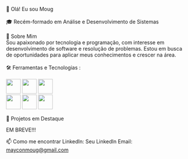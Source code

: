 👋 Olá! Eu sou Moug
<br/>
<br/>
🎓 Recém-formado em Análise e Desenvolvimento de Sistemas
<br/>
<br/>
💼 Sobre Mim
<br/>
Sou apaixonado por tecnologia e programação, com interesse em desenvolvimento de software e resolução de problemas. Estou em busca de oportunidades para aplicar meus conhecimentos e crescer na área.
<br/>
<br/>
🛠️ Ferramentas e Tecnologias :        <br/> <br/>    <img loading="lazy" src="https://cdn.jsdelivr.net/gh/devicons/devicon@latest/icons/javascript/javascript-plain.svg" width="40" height="40" /> 
            <img loading="lazy" src="https://cdn.jsdelivr.net/gh/devicons/devicon@latest/icons/typescript/typescript-original.svg" width="40" height="40"/> 
            <img loading="lazy" src="https://cdn.jsdelivr.net/gh/devicons/devicon@latest/icons/java/java-original-wordmark.svg" width="40" height="40"/>  
            <img loading="lazy" src="https://cdn.jsdelivr.net/gh/devicons/devicon@latest/icons/nodejs/nodejs-original-wordmark.svg" width="40" height="40"/> 
            <img loading="lazy" src="https://cdn.jsdelivr.net/gh/devicons/devicon@latest/icons/git/git-original-wordmark.svg" width="40" height="40"/> 
            <img loading="lazy" src="https://cdn.jsdelivr.net/gh/devicons/devicon@latest/icons/python/python-original-wordmark.svg" width="40" height="40"/>

                    
🌟 Projetos em Destaque

EM BREVE!!!


📫 Como me encontrar
LinkedIn: Seu LinkedIn
Email: mayconmoug@gmail.com

